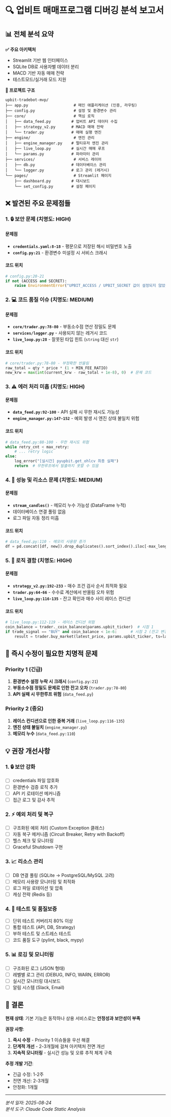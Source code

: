 # 🔍 업비트 매매프로그램 디버깅 분석 보고서

## 📊 전체 분석 요약

**✅ 주요 아키텍처**
- Streamlit 기반 웹 인터페이스
- SQLite DB로 사용자별 데이터 분리  
- MACD 기반 자동 매매 전략
- 테스트모드/실거래 모드 지원

**📁 프로젝트 구조**
```
upbit-tradebot-mvp/
├── app.py                    # 메인 애플리케이션 (인증, 라우팅)
├── config.py                 # 설정 및 환경변수 관리
├── core/                     # 핵심 로직
│   ├── data_feed.py         # 업비트 API 데이터 수집
│   ├── strategy_v2.py       # MACD 매매 전략
│   └── trader.py            # 매매 실행 엔진
├── engine/                   # 엔진 관리
│   ├── engine_manager.py    # 멀티유저 엔진 관리
│   ├── live_loop.py         # 실시간 매매 루프
│   └── params.py            # 파라미터 관리
├── services/                 # 서비스 레이어
│   ├── db.py                # 데이터베이스 관리
│   └── logger.py            # 로그 관리 (레거시)
└── pages/                    # Streamlit 페이지
    ├── dashboard.py         # 대시보드
    └── set_config.py        # 설정 페이지
```

## ❌ 발견된 주요 문제점들

### 1. 🔒 **보안 문제** (치명도: HIGH)

#### 문제점
- **`credentials.yaml:8-18`** - 평문으로 저장된 해시 비밀번호 노출
- **`config.py:21`** - 환경변수 미설정 시 서비스 크래시

#### 코드 위치
```python
# config.py:20-21
if not (ACCESS and SECRET):
    raise EnvironmentError("UPBIT_ACCESS / UPBIT_SECRET 값이 설정되지 않았습니다")
```

### 2. 💻 **코드 품질 이슈** (치명도: MEDIUM)

#### 문제점
- **`core/trader.py:78-80`** - 부동소수점 연산 정밀도 문제
- **`services/logger.py`** - 사용되지 않는 레거시 코드
- **`live_loop.py:28`** - 잘못된 타입 힌트 (`string` 대신 `str`)

#### 코드 위치
```python
# core/trader.py:78-80 - 부정확한 반올림
raw_total = qty * price * (1 + MIN_FEE_RATIO)
new_krw = max(int(current_krw - raw_total + 1e-8), 0)  # 문제 코드
```

### 3. ⚠️ **에러 처리 미흡** (치명도: HIGH)

#### 문제점
- **`data_feed.py:92-100`** - API 실패 시 무한 재시도 가능성
- **`engine_manager.py:147-152`** - 예외 발생 시 엔진 상태 불일치 위험

#### 코드 위치
```python
# data_feed.py:88-100 - 무한 재시도 위험
while retry_cnt < max_retry:
    # ... retry logic
else:
    log_error("[실시간] pyupbit.get_ohlcv 최종 실패")
    return  # 무한루프에서 탈출하지 못할 수 있음
```

### 4. 🚀 **성능 및 리소스 문제** (치명도: MEDIUM)

#### 문제점
- **`stream_candles()`** - 메모리 누수 가능성 (DataFrame 누적)
- 데이터베이스 연결 풀링 없음  
- 로그 파일 자동 정리 미흡

#### 코드 위치
```python
# data_feed.py:110 - 메모리 사용량 증가
df = pd.concat([df, new]).drop_duplicates().sort_index().iloc[-max_length:]
```

### 5. 🧠 **로직 결함** (치명도: HIGH)

#### 문제점
- **`strategy_v2.py:192-233`** - 매수 조건 검사 순서 최적화 필요
- **`trader.py:64-66`** - 수수료 계산에서 반올림 오차 위험  
- **`live_loop.py:116-135`** - 잔고 확인과 매수 사이 레이스 컨디션

#### 코드 위치
```python
# live_loop.py:112-119 - 레이스 컨디션 위험
coin_balance = trader._coin_balance(params.upbit_ticker)  # 시점 1
if trade_signal == "BUY" and coin_balance < 1e-6:      # 시점 2 (잔고 변경 가능)
    result = trader.buy_market(latest_price, params.upbit_ticker, ts=latest_index)
```

## 🔧 즉시 수정이 필요한 치명적 문제

### Priority 1 (긴급)
1. **환경변수 설정 누락 시 크래시** (`config.py:21`)
2. **부동소수점 정밀도 문제로 인한 잔고 오차** (`trader.py:78-80`)
3. **API 실패 시 무한루프 위험** (`data_feed.py`)

### Priority 2 (중요)  
1. **레이스 컨디션으로 인한 중복 거래** (`live_loop.py:116-135`)
2. **엔진 상태 불일치** (`engine_manager.py`)
3. **메모리 누수** (`data_feed.py:110`)

## 💡 권장 개선사항

### 1. 🔒 **보안 강화**
- [ ] credentials 파일 암호화
- [ ] 환경변수 검증 로직 추가
- [ ] API 키 로테이션 메커니즘
- [ ] 접근 로그 및 감사 추적

### 2. ⚡ **예외 처리 및 복구**
- [ ] 구조화된 예외 처리 (Custom Exception 클래스)
- [ ] 자동 복구 메커니즘 (Circuit Breaker, Retry with Backoff)
- [ ] 헬스 체크 및 모니터링
- [ ] Graceful Shutdown 구현

### 3. 📈 **리소스 관리**  
- [ ] DB 연결 풀링 (SQLite → PostgreSQL/MySQL 고려)
- [ ] 메모리 사용량 모니터링 및 최적화
- [ ] 로그 파일 로테이션 및 압축
- [ ] 캐싱 전략 (Redis 등)

### 4. 🧪 **테스트 및 품질보증**
- [ ] 단위 테스트 커버리지 80% 이상
- [ ] 통합 테스트 (API, DB, Strategy)  
- [ ] 부하 테스트 및 스트레스 테스트
- [ ] 코드 품질 도구 (pylint, black, mypy)

### 5. 📊 **로깅 및 모니터링**
- [ ] 구조화된 로그 (JSON 형태)
- [ ] 레벨별 로그 관리 (DEBUG, INFO, WARN, ERROR)
- [ ] 실시간 모니터링 대시보드
- [ ] 알림 시스템 (Slack, Email)

## 🎯 결론

**현재 상태**: 기본 기능은 동작하나 상용 서비스로는 **안정성과 보안성이 부족**

**권장 사항**: 
1. **즉시 수정** - Priority 1 이슈들을 우선 해결
2. **단계적 개선** - 2-3개월에 걸쳐 아키텍처 전면 개선
3. **지속적 모니터링** - 실시간 성능 및 오류 추적 체계 구축

**추정 개발 기간**: 
- 긴급 수정: 1-2주
- 전면 개선: 2-3개월  
- 안정화: 1개월

---
*분석 일자: 2025-08-24*  
*분석 도구: Claude Code Static Analysis*